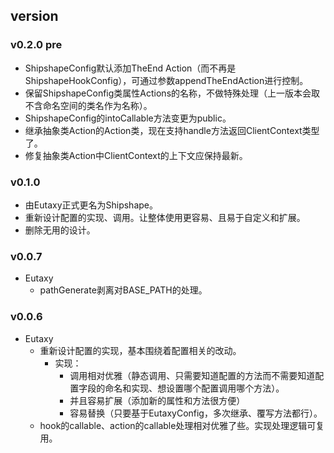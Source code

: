 
## version
### v0.2.0 pre
- ShipshapeConfig默认添加TheEnd Action（而不再是ShipshapeHookConfig），可通过参数appendTheEndAction进行控制。
- 保留ShipshapeConfig类属性Actions的名称，不做特殊处理（上一版本会取不含命名空间的类名作为名称）。
- ShipshapeConfig的intoCallable方法变更为public。
- 继承抽象类Action的Action类，现在支持handle方法返回ClientContext类型了。
- 修复抽象类Action中ClientContext的上下文应保持最新。

### v0.1.0
- 由Eutaxy正式更名为Shipshape。
- 重新设计配置的实现、调用。让整体使用更容易、且易于自定义和扩展。
- 删除无用的设计。

### v0.0.7
- Eutaxy
  - pathGenerate剥离对BASE_PATH的处理。

### v0.0.6

- Eutaxy
  - 重新设计配置的实现，基本围绕着配置相关的改动。
    - 实现：
      - 调用相对优雅（静态调用、只需要知道配置的方法而不需要知道配置字段的命名和实现、想设置哪个配置调用哪个方法）。
      - 并且容易扩展（添加新的属性和方法很方便）
      - 容易替换（只要基于EutaxyConfig，多次继承、覆写方法都行）。
  - hook的callable、action的callable处理相对优雅了些。实现处理逻辑可复用。